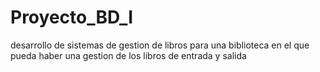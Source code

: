 # Proyecto_BD_I
desarrollo de sistemas de gestion de libros para una biblioteca en el que pueda haber una gestion de los libros de entrada y salida
